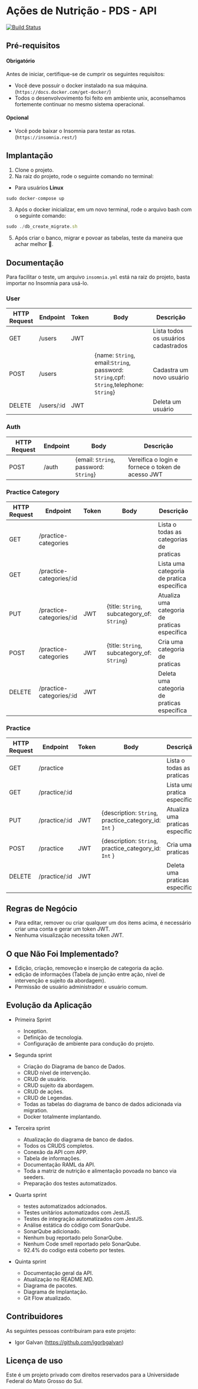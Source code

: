 # Ações de Nutrição - PDS - API

[![Build Status](https://img.shields.io/travis/cakephp/app/master.svg?style=flat-square)](https://travis-ci.org/cakephp/app)


## Pré-requisitos

#### Obrigatório
Antes de iniciar, certifique-se de cumprir os seguintes requisitos:
<!--- Estes são alguns exemplos de requisitos. Adicione, duplique e remove como necessário --->
* Você deve possuir o docker instalado na sua máquina. (``` https://docs.docker.com/get-docker/ ```)
* Todos o desenvolvovimento foi feito em ambiente unix, aconselhamos fortemente continuar no mesmo sistema operacional.
#### Opcional
* Você pode baixar o Insomnia para testar as rotas. (``` https://insomnia.rest/ ```)


## Implantação
  1. Clone o projeto.
  2. Na raiz do projeto, rode o seguinte comando no terminal: 
   * Para usuários **Linux**
```jsx
sudo docker-compose up
```     
  3. Após o docker inicializar, em um novo terminal, rode o arquivo bash com o seguinte comando:
```jsx
sudo ./db_create_migrate.sh
```   
  5. Após criar o banco, migrar e povoar as tabelas, teste da maneira que achar melhor 🙂.

## Documentação
  Para facilitar o teste, um arquivo ``` insomnia.yml ``` está na raiz do projeto, basta importar no Insomnia para usá-lo.
  
### User

| HTTP Request | Endpoint | Token | Body | Descrição |
| ------ | ------ | ------ | ------ | ------ |
| GET | /users | JWT  |  | Lista todos os usuários cadastrados |
| POST | /users | | {name: ```String```, email:```String```, password: ```String```,cpf: ```String```,telephone: ```String```}    | Cadastra um novo usuário |
| DELETE | /users/:id | JWT |  | Deleta um usuário |

### Auth

| HTTP Request | Endpoint | Body | Descrição |
| ------ | ------ | ------ | ------ |
| POST | /auth | {email: ```String```, password: ```String```} | Vereifica o login e fornece o token de acesso JWT |


### Practice Category

| HTTP Request | Endpoint | Token | Body | Descrição |
| ------ | ------ | ------ | ------ | ------ |
| GET | /practice-categories |  |  | Lista o todas as categorias de praticas |
| GET | /practice-categories/:id |  |  | Lista uma categoria de pratica específica |
| PUT | /practice-categories/:id | JWT | {title: ```String```, subcategory_of: ```String```} | Atualiza uma categoria de praticas específica |
| POST | /practice-categories | JWT | {title: ```String```, subcategory_of: ```String```} | Cria uma categoria de praticas |
| DELETE | /practice-categories/:id | JWT |  | Deleta uma categoria de praticas específica |

### Practice

| HTTP Request | Endpoint | Token | Body | Descrição |
| ------ | ------ | ------ | ------ | ------ |
| GET | /practice |  |  | Lista o todas as praticas |
| GET | /practice/:id |  |  | Lista uma pratica específica |
| PUT | /practice/:id | JWT | {description: ```String```, practice_category_id: ```Int``` } | Atualiza uma praticas específica |
| POST | /practice | JWT | {description: ```String```, practice_category_id: ```Int``` } | Cria uma praticas |
| DELETE | /practice/:id | JWT |  | Deleta uma praticas específica |

<!-- ### External Link

| HTTP Request | Endpoint | Token | Body | Descrição |
| ------ | ------ | ------ | ------ | ------ |
| GET | /:user_id/user-external-links |  |  | Lista o todos os links externos de cada usuário |
| GET | /:document_category_id/category-external-links |  |  | Lista o todos os links externos de cada categoria |
| PUT | /external-links/:id | JWT | {name: ```String```, url: ```String```} | Atualiza um link externo específico |
| POST | /:user_id/:document_category_id/external-links | JWT | {name: ```String```, url: ```String```} | Cria uma link externo |
| DELETE | /external-links/:id | JWT |  | Remove um link externo específico |

### Subtitle

| HTTP Request | Endpoint | Token | Body | Descrição |
| ------ | ------ | ------ | ------ | ------ |
| GET | /subtitles |  |  | Lista o todas as legendas |
| PUT | /subtitles/:id | JWT | {name: ```String```, meaning: ```String```} | Atualiza uma legenda específica |
| POST | /subtitles | JWT | {name: ```String```, meaning: ```String```} | Cria apenas uma legenda |
| POST | /action/:action_id/subtitles | JWT | {name: ```String```, meaning: ```String```} | Cria uma legenda em uma ação específica |
| DELETE | /subtitles/:id | JWT |  | Deleta uma legenda específica |

### Action Category

| HTTP Request | Endpoint | Token | Body | Descrição |
| ------ | ------ | ------ | ------ | ------ |
| GET | /action-categories |  |  | Lista o todas as categorias de ação |
| PUT | /action-categories/:id | JWT | {category: ```String```} | Atualiza uma categoria de ação específica |
| POST | /action-categories | JWT | {category: ```String```} | Cria uma categoria de ação |
| DELETE | /action-categories/:id | JWT |  | Deleta uma categoria de ação específica |

### Action

| HTTP Request | Endpoint | Token | Body | Descrição |
| ------ | ------ | ------ | ------ | ------ |
| GET | /actions |  |  | Lista o todas as ações |
| GET | /actions/:id |  |  | Lista uma ação específica |
| PUT | /actions/:id | JWT | {information: ```String```} | Atualiza uma ação específica |
| POST | /actions | JWT | {information: ```String (long)```} | Cria uma ação |
| DELETE | /actions/:id | JWT |  | Deleta uma ação específica |
| DELETE | /action/:action_id/:subtitle_id | JWT |  | Deleta uma legenda de uma ação específica |

### Intervation Level

| HTTP Request | Endpoint | Token | Body | Descrição |
| ------ | ------ | ------ | ------ | ------ |
| GET | /intervation-levels |  |  | Lista o todos os níveis de intervenção |
| GET | /intervation-levels/:id |  |  | Lista um nível de intervenção específico |
| PUT | /intervation-levels/:id | JWT | {title: ```String```} | Atualiza um nível de intervenção específico |
| POST | /intervation-levels | JWT | {title: ```String```} | Cria um nível de intervenção |
| DELETE | /intervation-levels/:id | JWT |  | Deleta um nível de intervenção específico |

### Approach Subject

| HTTP Request | Endpoint | Token | Body | Descrição |
| ------ | ------ | ------ | ------ | ------ |
| GET | /approach-subjects |  |  | Lista o todos os sujeitos da abordagem |
| GET | /approach-subjects/:id |  |  | Lista um sujeito da abordagem específico |
| PUT | /approach-subjects/:id | JWT | {subject: ```String```} | Atualiza um sujeito da abordagem específico |
| POST | /approach-subjects | JWT | {subject: ```String```} | Cria um sujeito da abordagem |
| DELETE | /approach-subjects/:id | JWT |  | Deleta um nível de sujeito da abordagem |

### Information

| HTTP Request | Endpoint | Token | Body | Descrição |
| ------ | ------ | ------ | ------ | ------ |
| GET | /informations |  |  | Lista as junções dos relacionamentos |
| GET | /information/:approach_subject_id/:intervation_level_id/categories |  |  | Lista todas as categorias de ação de um sujeito da abordagem e nível de intervenção |
| GET | /information/action/:category_information_id |  |  | Lista uma ação específica |
| POST | /approach-subjects/:id | JWT | {user_id: ```Int```, approach_subject_id: ```Int```, intervation_level_id: ```Int```, action_category_id: ```Int```, action_id: ```Int```} | Cria uma combinação entre ação, nível de intervenção e sujeito da abordagem |
| DELETE | /information/categories/:id | JWT |  | Deleta uma combinação entre ação, nível de intervenção e sujeito da abordagem | -->

## Regras de Negócio
- Para editar, remover ou criar qualquer um dos items acima, é necessário criar uma conta e gerar um token JWT.
- Nenhuma visualização necessita token JWT.


## O que Não Foi Implementado?
- Edição, criação, removeção e inserção de categoria da ação.
- edição de informações (Tabela de junção entre ação, nível de intervenção e sujeito da abordagem).
- Permissão de usuário administrador e usuário comum.

 

## Evolução da Aplicação
* Primeira Sprint
    * Inception.
    * Definição de tecnologia.
    * Configuração de ambiente para condução do projeto.
    
* Segunda sprint
    * Criação do Diagrama de banco de Dados.
    * CRUD nível de intervenção.
    * CRUD de usuário.
    * CRUD sujeito da abordagem.
    * CRUD de ações.
    * CRUD de Legendas.
    * Todas as tabelas do diagrama de banco de dados adicionada via migration.
    * Docker totalmente implantando.
 
* Terceira sprint
    * Atualização do diagrama de banco de dados.
    * Todos os CRUDS completos.
    * Conexão da API com APP.
    * Tabela de informações.
    * Documentação RAML da API.
    * Toda a matriz de nutrição e alimentação povoada no banco via seeders.
    * Preparação dos testes automatizados.

* Quarta sprint
    * testes automatizados adcionados.
    * Testes unitários automatizados com JestJS.
    * Testes de integração automatizados com JestJS.
    * Análise estática do código com SonarQube.
    * SonarQube adicionado.
    * Nenhum bug reportado pelo SonarQube.
    * Nenhum Code smell reportado pelo SonarQube.
    * 92.4% do codigo está coberto por testes.

* Quinta sprint
    * Documentação geral da API.
    * Atualização no README.MD.
    * Diagrama de pacotes.
    * Diagrama de Implantação.
    * Git Flow atualizado.

## Contribuidores

As seguintes pessoas contribuiram para este projeto:

* Igor Galvan (https://github.com/igorbgalvan)

## Licença de uso

Este é um projeto privado com direitos reservados para a Universidade Federal do Mato Grosso do Sul. 
